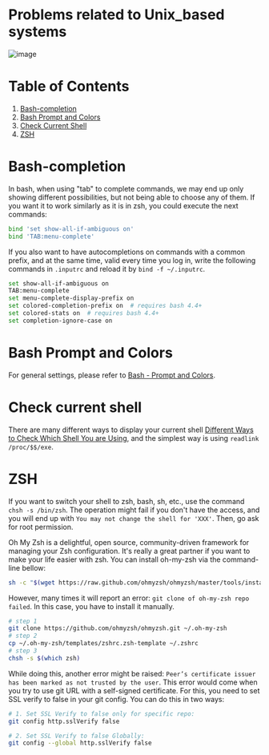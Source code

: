 # Problems related to Unix_based systems

![image](https://user-images.githubusercontent.com/61017530/201364691-e71c9d6c-c5ea-4818-afdf-585fa6541d69.png)


# Table of Contents
1. [Bash-completion](#bc)
2. [Bash Prompt and Colors](#bpc)
3. [Check Current Shell](#ccs)
4. [ZSH](#zsh)

# Bash-completion <a name="bc"></a>
In bash, when using "tab" to complete commands, we may end up only showing different possibilities, but not being able to choose any of them. If you want it to work similarly as it is in zsh, you could execute the next commands:

```bash
bind 'set show-all-if-ambiguous on'
bind 'TAB:menu-complete'
```

If you also want to have autocompletions on commands with a common prefix, and at the same time, valid every time you log in, write the following commands in `.inputrc` and reload it by `bind -f ~/.inputrc`.

```bash
set show-all-if-ambiguous on
TAB:menu-complete
set menu-complete-display-prefix on
set colored-completion-prefix on  # requires bash 4.4+
set colored-stats on  # requires bash 4.4+
set completion-ignore-case on
```

# Bash Prompt and Colors <a name="bpc"></a>

For general settings, please refer to [Bash - Prompt and Colors](https://blog.while-true-do.io/bash-prompt-and-colors/).

# Check current shell <a name="ccs"></a>
There are many different ways to display your current shell [Different Ways to Check Which Shell You are Using](https://www.geeksforgeeks.org/different-ways-to-check-which-shell-you-are-using-on-linux/), and the simplest way is using `readlink /proc/$$/exe`.

# ZSH <a name="zsh"></a>
If you want to switch your shell to zsh, bash, sh, etc., use the command `chsh -s /bin/zsh`. The operation might fail if you don't have the access, and you will end up with `You may not change the shell for 'XXX'`. Then, go ask for root permission. 

Oh My Zsh is a delightful, open source, community-driven framework for managing your Zsh configuration. It's really a great partner if you want to make your life easier with zsh. You can install oh-my-zsh via the command-line bellow:

```bash
sh -c "$(wget https://raw.github.com/ohmyzsh/ohmyzsh/master/tools/install.sh -O -)"
```

However, many times it will report an error: `git clone of oh-my-zsh repo failed`. In this case, you have to install it manually.

```bash
# step 1 
git clone https://github.com/ohmyzsh/ohmyzsh.git ~/.oh-my-zsh
# step 2 
cp ~/.oh-my-zsh/templates/zshrc.zsh-template ~/.zshrc
# step 3 
chsh -s $(which zsh)
```

While doing this, another error might be raised: `Peer’s certificate issuer has been marked as not trusted by the user`. This error would come when you try to use git URL with a self-signed certificate. For this, you need to set SSL verify to false in your git config. You can do this in two ways:
```bash
# 1. Set SSL Verify to false only for specific repo:
git config http.sslVerify false

# 2. Set SSL Verify to false Globally:
git config --global http.sslVerify false
```
